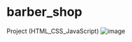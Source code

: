 # barber_shop
 Project (HTML_CSS_JavaScript)
![image](https://user-images.githubusercontent.com/103454831/184505158-c46a4afd-41e3-4db2-b9f7-43cd74a013a8.png)
